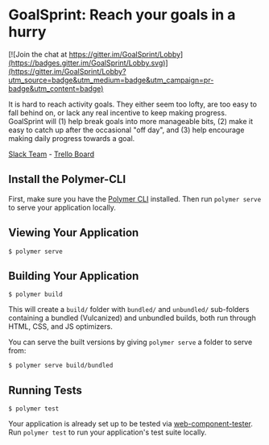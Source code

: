 # GoalSprint: Reach your goals in a hurry

[![Join the chat at https://gitter.im/GoalSprint/Lobby](https://badges.gitter.im/GoalSprint/Lobby.svg)](https://gitter.im/GoalSprint/Lobby?utm_source=badge&utm_medium=badge&utm_campaign=pr-badge&utm_content=badge)

It is hard to reach activity goals.  They either seem too lofty, are too easy to fall behind on, or lack any real incentive to keep making progress.  GoalSprint will (1) help break goals into more manageable bits, (2) make it easy to catch up after the occasional "off day", and (3) help encourage making daily progress towards a goal.

[Slack Team](https://goalsprint.slack.com) - [Trello Board](https://trello.com/b/qVS44nYE)

## Install the Polymer-CLI

First, make sure you have the [Polymer CLI](https://www.npmjs.com/package/polymer-cli) installed. Then run `polymer serve` to serve your application locally.

## Viewing Your Application

```
$ polymer serve
```

## Building Your Application

```
$ polymer build
```

This will create a `build/` folder with `bundled/` and `unbundled/` sub-folders
containing a bundled (Vulcanized) and unbundled builds, both run through HTML,
CSS, and JS optimizers.

You can serve the built versions by giving `polymer serve` a folder to serve
from:

```
$ polymer serve build/bundled
```

## Running Tests

```
$ polymer test
```

Your application is already set up to be tested via [web-component-tester](https://github.com/Polymer/web-component-tester). Run `polymer test` to run your application's test suite locally.

